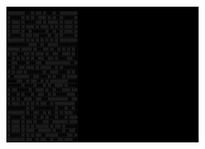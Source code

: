 <pre style="background-color:black;letter-spacing:-0.4em !important;line-height:1 !important"><a href="https://dzemiachkovskii.github.io/" target="_blank"><code>
⬛⬛⬛⬛⬛⬛⬛⬜⬜⬜⬛⬜⬛⬛⬜⬛⬜⬜⬜⬛⬜⬜⬛⬛⬛⬛⬛⬛⬛
⬛⬜⬜⬜⬜⬜⬛⬜⬛⬜⬛⬜⬜⬛⬛⬛⬜⬛⬜⬛⬜⬜⬛⬜⬜⬜⬜⬜⬛
⬛⬜⬛⬛⬛⬜⬛⬜⬜⬜⬜⬜⬛⬛⬜⬛⬜⬛⬛⬛⬛⬜⬛⬜⬛⬛⬛⬜⬛
⬛⬜⬛⬛⬛⬜⬛⬜⬛⬛⬛⬜⬛⬜⬛⬛⬛⬜⬛⬜⬛⬜⬛⬜⬛⬛⬛⬜⬛
⬛⬜⬛⬛⬛⬜⬛⬜⬜⬛⬜⬜⬜⬜⬜⬜⬛⬜⬜⬛⬜⬜⬛⬜⬛⬛⬛⬜⬛
⬛⬜⬜⬜⬜⬜⬛⬜⬛⬛⬜⬛⬛⬜⬜⬜⬜⬛⬜⬜⬛⬜⬛⬜⬜⬜⬜⬜⬛
⬛⬛⬛⬛⬛⬛⬛⬜⬛⬜⬛⬜⬛⬜⬛⬜⬛⬜⬛⬜⬛⬜⬛⬛⬛⬛⬛⬛⬛
⬜⬜⬜⬜⬜⬜⬜⬜⬜⬛⬛⬛⬜⬜⬛⬜⬜⬛⬛⬛⬛⬜⬜⬜⬜⬜⬜⬜⬜
⬛⬛⬛⬛⬛⬜⬛⬛⬛⬛⬜⬛⬜⬜⬜⬛⬛⬜⬛⬜⬜⬛⬜⬛⬜⬛⬜⬛⬜
⬛⬜⬛⬛⬜⬜⬜⬛⬛⬜⬛⬜⬛⬛⬛⬜⬛⬜⬜⬛⬛⬜⬜⬛⬛⬛⬜⬛⬜
⬜⬜⬛⬜⬛⬜⬛⬜⬛⬜⬛⬜⬜⬛⬛⬜⬜⬛⬛⬜⬛⬜⬜⬜⬜⬛⬛⬜⬜
⬜⬜⬛⬛⬜⬜⬜⬜⬛⬜⬜⬜⬛⬛⬜⬜⬛⬛⬛⬛⬛⬛⬛⬛⬛⬛⬜⬜⬛
⬜⬜⬛⬜⬜⬛⬛⬜⬛⬛⬛⬜⬛⬜⬛⬛⬛⬛⬜⬜⬛⬜⬛⬜⬜⬜⬜⬜⬜
⬛⬜⬛⬜⬛⬛⬜⬛⬜⬜⬜⬜⬜⬜⬜⬛⬜⬜⬛⬛⬛⬜⬜⬜⬜⬛⬜⬛⬜
⬛⬜⬜⬛⬛⬛⬛⬛⬛⬜⬜⬛⬛⬜⬜⬜⬜⬛⬜⬛⬜⬜⬜⬛⬜⬛⬛⬛⬛
⬜⬜⬜⬜⬛⬛⬜⬜⬛⬜⬛⬛⬜⬜⬛⬜⬛⬜⬛⬛⬛⬛⬛⬛⬛⬜⬜⬜⬜
⬜⬜⬜⬜⬜⬜⬛⬜⬜⬜⬜⬛⬜⬜⬜⬛⬜⬛⬜⬜⬛⬛⬛⬜⬛⬜⬜⬜⬜
⬛⬜⬛⬛⬜⬜⬜⬜⬜⬛⬜⬜⬛⬛⬛⬜⬛⬜⬜⬛⬜⬜⬜⬛⬛⬛⬜⬛⬛
⬛⬜⬜⬜⬛⬜⬛⬜⬜⬜⬛⬜⬜⬛⬛⬜⬜⬛⬜⬛⬜⬜⬜⬜⬜⬛⬛⬛⬜
⬛⬜⬛⬜⬛⬜⬜⬛⬛⬛⬜⬜⬛⬛⬜⬜⬜⬛⬛⬛⬛⬛⬛⬛⬛⬜⬜⬛⬛
⬛⬜⬛⬛⬛⬜⬛⬜⬛⬜⬛⬜⬛⬜⬛⬛⬜⬜⬛⬜⬛⬛⬛⬛⬛⬛⬛⬛⬜
⬜⬜⬜⬜⬜⬜⬜⬜⬛⬜⬛⬜⬜⬜⬜⬜⬜⬜⬜⬜⬛⬜⬜⬜⬛⬜⬜⬛⬜
⬛⬛⬛⬛⬛⬛⬛⬜⬛⬜⬜⬛⬛⬜⬜⬛⬜⬛⬜⬜⬛⬜⬛⬜⬛⬛⬛⬜⬜
⬛⬜⬜⬜⬜⬜⬛⬜⬜⬜⬜⬛⬜⬜⬛⬜⬛⬜⬜⬜⬛⬜⬜⬜⬛⬜⬛⬛⬛
⬛⬜⬛⬛⬛⬜⬛⬜⬛⬛⬜⬛⬜⬜⬜⬛⬛⬜⬜⬛⬛⬛⬛⬛⬛⬜⬛⬛⬛
⬛⬜⬛⬛⬛⬜⬛⬜⬛⬜⬛⬜⬛⬛⬛⬛⬛⬜⬛⬜⬛⬛⬜⬛⬜⬜⬜⬜⬜
⬛⬜⬛⬛⬛⬜⬛⬜⬛⬛⬛⬜⬜⬛⬛⬛⬛⬛⬜⬛⬜⬜⬜⬛⬜⬜⬛⬛⬜
⬛⬜⬜⬜⬜⬜⬛⬜⬛⬜⬛⬜⬛⬛⬜⬜⬛⬛⬛⬛⬛⬜⬜⬜⬜⬛⬛⬜⬛
⬛⬛⬛⬛⬛⬛⬛⬜⬛⬛⬜⬜⬛⬜⬛⬛⬜⬜⬛⬜⬜⬛⬛⬜⬛⬛⬛⬜⬜
</code></a></pre>
